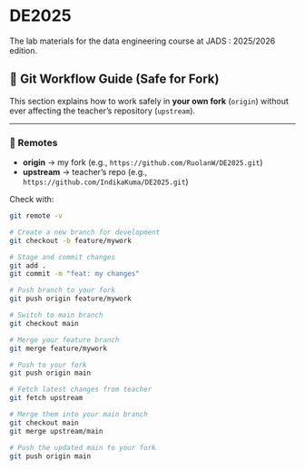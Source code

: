 # DE2025
The lab materials for the data engineering course at JADS : 2025/2026 edition.

## 🚀 Git Workflow Guide (Safe for Fork)

This section explains how to work safely in **your own fork** (`origin`) without ever affecting the teacher’s repository (`upstream`).

---

### 🌟 Remotes
- **origin** → my fork (e.g., `https://github.com/RuolanW/DE2025.git`)  
- **upstream** → teacher’s repo (e.g., `https://github.com/IndikaKuma/DE2025.git`)  

Check with:
```bash
git remote -v

# Create a new branch for development
git checkout -b feature/mywork

# Stage and commit changes
git add .
git commit -m "feat: my changes"

# Push branch to your fork
git push origin feature/mywork

# Switch to main branch
git checkout main

# Merge your feature branch
git merge feature/mywork

# Push to your fork
git push origin main

# Fetch latest changes from teacher
git fetch upstream

# Merge them into your main branch
git checkout main
git merge upstream/main

# Push the updated main to your fork
git push origin main

